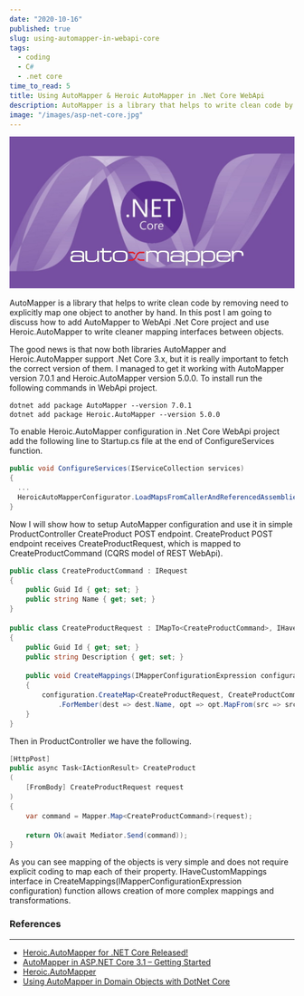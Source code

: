 ```yaml
---
date: "2020-10-16"
published: true
slug: using-automapper-in-webapi-core
tags:
  - coding
  - C#
  - .net core
time_to_read: 5
title: Using AutoMapper & Heroic AutoMapper in .Net Core WebApi
description: AutoMapper is a library that helps to write clean code by removing need to explicitly map one object to another by hand. In this post I am going to discuss how to add AutoMapper to WebApi .Net Core project and use Heroic.AutoMapper to write cleaner mapping interfaces between objects.
image: "/images/asp-net-core.jpg"
---
```


<img src="/images/asp-net-core.jpg" alt="AspNet Core"
	title="AspNet Core" class="w-100" />

AutoMapper is a library that helps to write clean code by removing need to explicitly map one object to another by hand. In this post I am going to discuss how to add AutoMapper to WebApi .Net Core project and use Heroic.AutoMapper to write cleaner mapping interfaces between objects.

The good news is that now both libraries AutoMapper and Heroic.AutoMapper support .Net Core 3.x, but it is really important to fetch the correct version of them. I managed to get it working with AutoMapper version 7.0.1 and Heroic.AutoMapper version 5.0.0. To install run the following commands in WebApi project.

```
dotnet add package AutoMapper --version 7.0.1
dotnet add package Heroic.AutoMapper --version 5.0.0
```

To enable Heroic.AutoMapper configuration in .Net Core WebApi project add the following line to Startup.cs file at the end of ConfigureServices function.

```csharp
public void ConfigureServices(IServiceCollection services)
{
  ...
  HeroicAutoMapperConfigurator.LoadMapsFromCallerAndReferencedAssemblies();
}
```

Now I will show how to setup AutoMapper configuration and use it in simple ProductController CreateProduct POST endpoint. CreateProduct POST endpoint receives CreateProductRequest, which is mapped to CreateProductCommand (CQRS model of REST WebApi).

```csharp
public class CreateProductCommand : IRequest
{
    public Guid Id { get; set; }
    public string Name { get; set; }
}

public class CreateProductRequest : IMapTo<CreateProductCommand>, IHaveCustomMappings
{
    public Guid Id { get; set; }
    public string Description { get; set; }

    public void CreateMappings(IMapperConfigurationExpression configuration)
    {
        configuration.CreateMap<CreateProductRequest, CreateProductCommand>()
            .ForMember(dest => dest.Name, opt => opt.MapFrom(src => src.Description));
    }
}
```

Then in ProductController we have the following.

```csharp
[HttpPost]
public async Task<IActionResult> CreateProduct
(
    [FromBody] CreateProductRequest request
)
{
    var command = Mapper.Map<CreateProductCommand>(request);

    return Ok(await Mediator.Send(command));
}
```

As you can see mapping of the objects is very simple and does not require explicit coding to map each of their property. IHaveCustomMappings interface in CreateMappings(IMapperConfigurationExpression configuration) function allows creation of more complex mappings and transformations.

### References

---

- [Heroic.AutoMapper for .NET Core Released!](https://tinyurl.com/yxomlyaq)
- [AutoMapper in ASP.NET Core 3.1 – Getting Started](https://tinyurl.com/y2x4y2q5)
- [Heroic.AutoMapper](https://tinyurl.com/y4lhzacm)
- [Using AutoMapper in Domain Objects with DotNet Core](https://tinyurl.com/y4bepchl)
